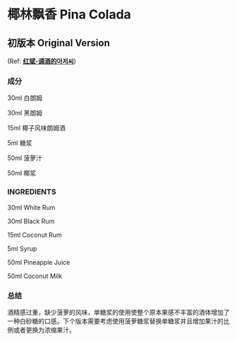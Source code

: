 # 椰林飘香 Pina Colada

## 初版本 Original Version

(Ref: **[红斌-调酒的아저씨](https://space.bilibili.com/482559656)**)

### **成分**

30ml 白朗姆 

30ml 黑朗姆

15ml 椰子风味朗姆酒

5ml   糖浆

50ml 菠萝汁

50ml 椰浆

### **INGREDIENTS**

30ml White Rum

30ml Black Rum

15ml Coconut Rum

5ml   Syrup

50ml Pineapple Juice

50ml Coconut Milk

### 总结

酒精感过重，缺少菠萝的风味，单糖浆的使用使整个原本果感不丰富的酒体增加了一种白砂糖的口感。下个版本需要考虑使用菠萝糖浆替换单糖浆并且增加果汁的比例或者更换为浓缩果汁。